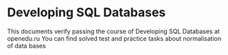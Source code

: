 # Developing SQL Databases
This documents verify passing the course of Developing SQL Databases at openedu.ru
You can find solved test and practice tasks about normalisation of data bases
